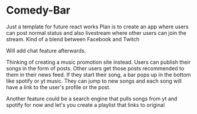 # Comedy-Bar
 Just a template for future react works
Plan is to create an app where users can post normal status and also livestream where other users can join the stream.
Kind of a blend between Facebook and Twitch

Will add chat feature afterwards.

Thinking of creating a music promotion site instead. Users can publish their songs in the form of posts.
Other users get those posts recommended to them in their news feed. If they start their song, a bar pops up in the bottom like spotify or yt music.
They can jump to new songs and each song will have a link to the user's profile or the post.

Another feature could be a search engine that pulls songs from yt and spotify for now and let's you create a playlist that links to original 